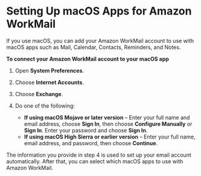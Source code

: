 # Setting Up macOS Apps for Amazon WorkMail<a name="connect_mac_mail"></a>

If you use macOS, you can add your Amazon WorkMail account to use with macOS apps such as Mail, Calendar, Contacts, Reminders, and Notes\.

**To connect your Amazon WorkMail account to your macOS app**

1. Open **System Preferences**\.

1. Choose **Internet Accounts**\.

1. Choose **Exchange**\.

1. Do one of the following:
   + **If using macOS Mojave or later version** – Enter your full name and email address, choose **Sign In**, then choose **Configure Manually** or **Sign In**\. Enter your password and choose **Sign In**\.
   + **If using macOS High Sierra or earlier version** – Enter your full name, email address, and password, then choose **Continue**\.

The information you provide in step 4 is used to set up your email account automatically\. After that, you can select which macOS apps to use with Amazon WorkMail\.